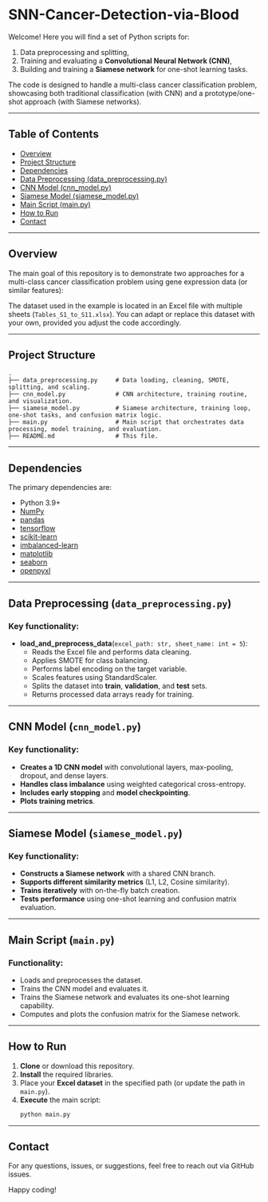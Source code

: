 # SNN-Cancer-Detection-via-Blood

Welcome! Here you will find a set of Python scripts for:
1. Data preprocessing and splitting,
2. Training and evaluating a **Convolutional Neural Network (CNN)**,
3. Building and training a **Siamese network** for one-shot learning tasks.

The code is designed to handle a multi-class cancer classification problem, showcasing both traditional classification (with CNN) and a prototype/one-shot approach (with Siamese networks).

---

## Table of Contents

- [Overview](#overview)
- [Project Structure](#project-structure)
- [Dependencies](#dependencies)
- [Data Preprocessing (data_preprocessing.py)](#data-preprocessing-datapreprocessingpy)
- [CNN Model (cnn_model.py)](#cnn-model-cnn_modelpy)
- [Siamese Model (siamese_model.py)](#siamese-model-siamese_modelpy)
- [Main Script (main.py)](#main-script-mainpy)
- [How to Run](#how-to-run)
- [Contact](#contact)

---

## Overview

The main goal of this repository is to demonstrate two approaches for a multi-class cancer classification problem using gene expression data (or similar features):



The dataset used in the example is located in an Excel file with multiple sheets (`Tables_S1_to_S11.xlsx`). You can adapt or replace this dataset with your own, provided you adjust the code accordingly.

---

## Project Structure

```plaintext
.
├── data_preprocessing.py     # Data loading, cleaning, SMOTE, splitting, and scaling.
├── cnn_model.py              # CNN architecture, training routine, and visualization.
├── siamese_model.py          # Siamese architecture, training loop, one-shot tasks, and confusion matrix logic.
├── main.py                   # Main script that orchestrates data processing, model training, and evaluation.
├── README.md                 # This file.
```

---

## Dependencies

The primary dependencies are:

- Python 3.9+  
- [NumPy](https://numpy.org/)
- [pandas](https://pandas.pydata.org/)
- [tensorflow](https://www.tensorflow.org/)
- [scikit-learn](https://scikit-learn.org/)
- [imbalanced-learn](https://imbalanced-learn.org/)
- [matplotlib](https://matplotlib.org/)
- [seaborn](https://seaborn.pydata.org/)
- [openpyxl](https://pypi.org/project/openpyxl/)

---

## Data Preprocessing (`data_preprocessing.py`)

### Key functionality:
- **load_and_preprocess_data**(`excel_path: str, sheet_name: int = 5`):
  - Reads the Excel file and performs data cleaning.
  - Applies SMOTE for class balancing.
  - Performs label encoding on the target variable.
  - Scales features using StandardScaler.
  - Splits the dataset into **train**, **validation**, and **test** sets.
  - Returns processed data arrays ready for training.

---

## CNN Model (`cnn_model.py`)

### Key functionality:
- **Creates a 1D CNN model** with convolutional layers, max-pooling, dropout, and dense layers.
- **Handles class imbalance** using weighted categorical cross-entropy.
- **Includes early stopping** and **model checkpointing**.
- **Plots training metrics**.

---

## Siamese Model (`siamese_model.py`)

### Key functionality:
- **Constructs a Siamese network** with a shared CNN branch.
- **Supports different similarity metrics** (L1, L2, Cosine similarity).
- **Trains iteratively** with on-the-fly batch creation.
- **Tests performance** using one-shot learning and confusion matrix evaluation.

---

## Main Script (`main.py`)

### Functionality:
- Loads and preprocesses the dataset.
- Trains the CNN model and evaluates it.
- Trains the Siamese network and evaluates its one-shot learning capability.
- Computes and plots the confusion matrix for the Siamese network.

---

## How to Run

1. **Clone** or download this repository.
2. **Install** the required libraries.
3. Place your **Excel dataset** in the specified path (or update the path in `main.py`).
4. **Execute** the main script:
   ```bash
   python main.py
   ```

---

## Contact

For any questions, issues, or suggestions, feel free to reach out via GitHub issues.

Happy coding!
